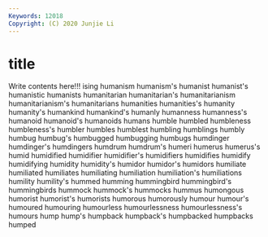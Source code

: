 ```yaml
---
Keywords: 12018
Copyright: (C) 2020 Junjie Li
---
```


# title

Write contents here!!!
ising 
humanism 
humanism's 
humanist 
humanist's
humanistic 
humanists 
humanitarian 
humanitarian's 
humanitarianism 
humanitarianism's 
humanitarians 
humanities 
humanities's 
humanity
humanity's 
humankind 
humankind's 
humanly 
humanness 
humanness's 
humanoid 
humanoid's 
humanoids 
humans
humble 
humbled 
humbleness 
humbleness's 
humbler 
humbles 
humblest 
humbling 
humblings 
humbly
humbug 
humbug's 
humbugged 
humbugging 
humbugs 
humdinger 
humdinger's 
humdingers 
humdrum 
humdrum's
humeri 
humerus 
humerus's 
humid 
humidified 
humidifier 
humidifier's 
humidifiers 
humidifies 
humidify
humidifying 
humidity 
humidity's 
humidor 
humidor's 
humidors 
humiliate 
humiliated 
humiliates 
humiliating
humiliation 
humiliation's 
humiliations 
humility 
humility's 
hummed 
humming 
hummingbird 
hummingbird's 
hummingbirds
hummock 
hummock's 
hummocks 
hummus 
humongous 
humorist 
humorist's 
humorists 
humorous 
humorously
humour 
humour's 
humoured 
humouring 
humourless 
humourlessness 
humourlessness's 
humours 
hump 
hump's
humpback 
humpback's 
humpbacked 
humpbacks 
humped 
